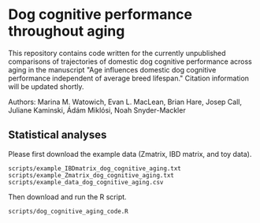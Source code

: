 # Dog cognitive performance throughout aging

This repository contains code written for the currently unpublished comparisons of trajectories of domestic dog cognitive performance across aging in the manuscript "Age influences domestic dog cognitive performance independent of average breed lifespan." Citation information will be updated shortly. 

Authors: Marina M. Watowich, Evan L. MacLean, Brian Hare, Josep Call, Juliane Kaminski, Ádám Miklósi, Noah Snyder-Mackler

## Statistical analyses
Please first download the example data (Zmatrix, IBD matrix, and toy data). 
```{r}
scripts/example_IBDmatrix_dog_cognitive_aging.txt
scripts/example_Zmatrix_dog_cognitive_aging.txt
scripts/example_data_dog_cognitive_aging.csv
```

Then download and run the R script. 
```{r}
scripts/dog_cognitive_aging_code.R
```
